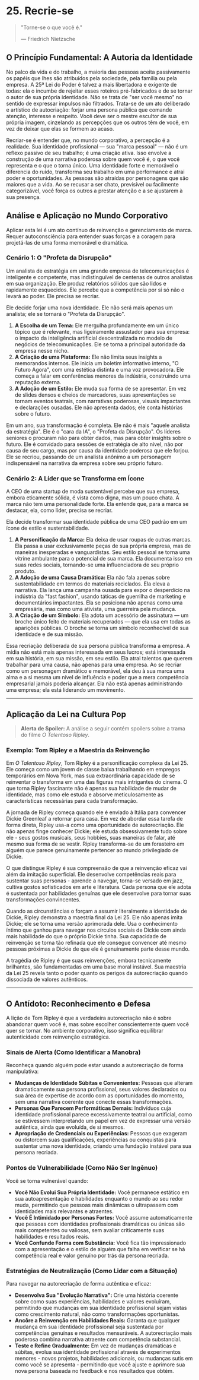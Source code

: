 # 25. Recrie-se

> "Torne-se o que você é."
> 
> — Friedrich Nietzsche

## O Princípio Fundamental: A Autoria da Identidade

No palco da vida e do trabalho, a maioria das pessoas aceita passivamente os papéis que lhes são atribuídos pela sociedade, pela família ou pela empresa. A 25ª Lei do Poder é talvez a mais libertadora e exigente de todas: ela o incumbe de rejeitar esses roteiros pré-fabricados e de se tornar o autor de sua própria identidade. Não se trata de "ser você mesmo" no sentido de expressar impulsos não filtrados. Trata-se de um ato deliberado e artístico de autocriação: forjar uma persona pública que comande atenção, interesse e respeito. Você deve ser o mestre escultor de sua própria imagem, cinzelando as percepções que os outros têm de você, em vez de deixar que elas se formem ao acaso.

Recriar-se é entender que, no mundo corporativo, a percepção é a realidade. Sua identidade profissional — sua "marca pessoal" — não é um reflexo passivo de seu trabalho; é uma criação ativa. Isso envolve a construção de uma narrativa poderosa sobre quem você é, o que você representa e o que o torna único. Uma identidade forte e memorável o diferencia do ruído, transforma seu trabalho em uma performance e atrai poder e oportunidades. As pessoas são atraídas por personagens que são maiores que a vida. Ao se recusar a ser chato, previsível ou facilmente categorizável, você força os outros a prestar atenção e a se ajustarem à sua presença.

## Análise e Aplicação no Mundo Corporativo

Aplicar esta lei é um ato contínuo de reinvenção e gerenciamento de marca. Requer autoconsciência para entender suas forças e a coragem para projetá-las de uma forma memorável e dramática.

### Cenário 1: O "Profeta da Disrupção"

Um analista de estratégia em uma grande empresa de telecomunicações é inteligente e competente, mas indistinguível de centenas de outros analistas em sua organização. Ele produz relatórios sólidos que são lidos e rapidamente esquecidos. Ele percebe que a competência por si só não o levará ao poder. Ele precisa se recriar.

Ele decide forjar uma nova identidade. Ele não será mais apenas um analista; ele se tornará o "Profeta da Disrupção".

1.  **A Escolha de um Tema:** Ele mergulha profundamente em um único tópico que é relevante, mas ligeiramente assustador para sua empresa: o impacto da inteligência artificial descentralizada no modelo de negócios de telecomunicações. Ele se torna a principal autoridade da empresa nesse nicho.
2.  **A Criação de uma Plataforma:** Ele não limita seus insights a memorandos internos. Ele inicia um boletim informativo interno, "O Futuro Agora", com uma estética distinta e uma voz provocadora. Ele começa a falar em conferências menores da indústria, construindo uma reputação externa.
3.  **A Adoção de um Estilo:** Ele muda sua forma de se apresentar. Em vez de slides densos e cheios de marcadores, suas apresentações se tornam eventos teatrais, com narrativas poderosas, visuais impactantes e declarações ousadas. Ele não apresenta dados; ele conta histórias sobre o futuro.

Em um ano, sua transformação é completa. Ele não é mais "aquele analista da estratégia". Ele é o "cara da IA", o "Profeta da Disrupção". Os líderes seniores o procuram não para obter dados, mas para obter insights sobre o futuro. Ele é convidado para sessões de estratégia de alto nível, não por causa de seu cargo, mas por causa da identidade poderosa que ele forjou. Ele se recriou, passando de um analista anônimo a um personagem indispensável na narrativa da empresa sobre seu próprio futuro.

### Cenário 2: A Líder que se Transforma em Ícone

A CEO de uma startup de moda sustentável percebe que sua empresa, embora eticamente sólida, é vista como digna, mas um pouco chata. A marca não tem uma personalidade forte. Ela entende que, para a marca se destacar, ela, como líder, precisa se recriar.

Ela decide transformar sua identidade pública de uma CEO padrão em um ícone de estilo e sustentabilidade.

1.  **A Personificação da Marca:** Ela deixa de usar roupas de outras marcas. Ela passa a usar exclusivamente peças de sua própria empresa, mas de maneiras inesperadas e vanguardistas. Seu estilo pessoal se torna uma vitrine ambulante para o potencial de sua marca. Ela documenta isso em suas redes sociais, tornando-se uma influenciadora de seu próprio produto.
2.  **A Adoção de uma Causa Dramática:** Ela não fala apenas sobre sustentabilidade em termos de materiais reciclados. Ela eleva a narrativa. Ela lança uma campanha ousada para expor o desperdício na indústria da "fast fashion", usando táticas de guerrilha de marketing e documentários impactantes. Ela se posiciona não apenas como uma empresária, mas como uma ativista, uma guerreira pela mudança.
3.  **A Criação de um Símbolo:** Ela adota um acessório de assinatura — um broche único feito de materiais recuperados — que ela usa em todas as aparições públicas. O broche se torna um símbolo reconhecível de sua identidade e de sua missão.

Essa recriação deliberada de sua persona pública transforma a empresa. A mídia não está mais apenas interessada em seus lucros; está interessada em sua história, em sua missão, em seu estilo. Ela atrai talentos que querem trabalhar para uma causa, não apenas para uma empresa. Ao se recriar como um personagem dramático e memorável, ela deu à sua marca uma alma e a si mesma um nível de influência e poder que a mera competência empresarial jamais poderia alcançar. Ela não está apenas administrando uma empresa; ela está liderando um movimento.

---

## Aplicação da Lei na Cultura Pop

> **Alerta de Spoiler:** A análise a seguir contém spoilers sobre a trama do filme *O Talentoso Ripley*.

### Exemplo: Tom Ripley e a Maestria da Reinvenção

Em *O Talentoso Ripley*, Tom Ripley é a personificação complexa da Lei 25. Ele começa como um jovem de classe baixa trabalhando em empregos temporários em Nova York, mas sua extraordinária capacidade de se reinventar o transforma em uma das figuras mais intrigantes do cinema. O que torna Ripley fascinante não é apenas sua habilidade de mudar de identidade, mas como ele estuda e absorve meticulosamente as características necessárias para cada transformação.

A jornada de Ripley começa quando ele é enviado à Itália para convencer Dickie Greenleaf a retornar para casa. Em vez de abordar essa tarefa de forma direta, Ripley usa-a como uma oportunidade de autorecriação. Ele não apenas finge conhecer Dickie; ele estuda obsessivamente tudo sobre ele - seus gostos musicais, seus hobbies, suas maneiras de falar, até mesmo sua forma de se vestir. Ripley transforma-se de um forasteiro em alguém que parece genuinamente pertencer ao mundo privilegiado de Dickie.

O que distingue Ripley é sua compreensão de que a reinvenção eficaz vai além da imitação superficial. Ele desenvolve competências reais para sustentar suas personas - aprende a navegar, torna-se versado em jazz, cultiva gostos sofisticados em arte e literatura. Cada persona que ele adota é sustentada por habilidades genuínas que ele desenvolve para tornar suas transformações convincentes.

Quando as circunstâncias o forçam a assumir literalmente a identidade de Dickie, Ripley demonstra a maestria final da Lei 25. Ele não apenas imita Dickie; ele se torna uma versão aprimorada dele. Usa o conhecimento íntimo que ganhou para navegar nos círculos sociais de Dickie com ainda mais habilidade do que o próprio Dickie tinha. Sua capacidade de reinvenção se torna tão refinada que ele consegue convencer até mesmo pessoas próximas a Dickie de que ele é genuinamente parte desse mundo.

A tragédia de Ripley é que suas reinvenções, embora tecnicamente brilhantes, são fundamentadas em uma base moral instável. Sua maestria da Lei 25 revela tanto o poder quanto os perigos da autorecriação quando dissociada de valores autênticos.

---

## O Antídoto: Reconhecimento e Defesa

A lição de Tom Ripley é que a verdadeira autorecriação não é sobre abandonar quem você é, mas sobre escolher conscientemente quem você quer se tornar. No ambiente corporativo, isso significa equilibrar autenticidade com reinvenção estratégica.

### Sinais de Alerta (Como Identificar a Manobra)

Reconheça quando alguém pode estar usando a autorecriação de forma manipulativa:

*   **Mudanças de Identidade Súbitas e Convenientes:** Pessoas que alteram dramaticamente sua persona profissional, seus valores declarados ou sua área de expertise de acordo com as oportunidades do momento, sem uma narrativa coerente que conecte essas transformações.
*   **Personas Que Parecem Performáticas Demais:** Indivíduos cuja identidade profissional parece excessivamente teatral ou artificial, como se estivessem interpretando um papel em vez de expressar uma versão autêntica, ainda que evoluída, de si mesmos.
*   **Apropriação de Credenciais ou Experiências:** Pessoas que exageram ou distorcem suas qualificações, experiências ou conquistas para sustentar uma nova identidade, criando uma fundação instável para sua persona recriada.

### Pontos de Vulnerabilidade (Como Não Ser Ingênuo)

Você se torna vulnerável quando:

*   **Você Não Evolui Sua Própria Identidade:** Você permanece estático em sua autoapresentação e habilidades enquanto o mundo ao seu redor muda, permitindo que pessoas mais dinâmicas o ultrapassem com identidades mais relevantes e atraentes.
*   **Você É Intimidado por Personas Fortes:** Você assume automaticamente que pessoas com identidades profissionais dramáticas ou únicas são mais competentes ou valiosas, sem avaliar criticamente suas habilidades e resultados reais.
*   **Você Confunde Forma com Substância:** Você fica tão impressionado com a apresentação e o estilo de alguém que falha em verificar se há competência real e valor genuíno por trás da persona recriada.

### Estratégias de Neutralização (Como Lidar com a Situação)

Para navegar na autorecriação de forma autêntica e eficaz:

*   **Desenvolva Sua "Evolução Narrativa":** Crie uma história coerente sobre como suas experiências, habilidades e valores evoluíram, permitindo que mudanças em sua identidade profissional sejam vistas como crescimento natural, não como transformações oportunistas.
*   **Ancôre a Reinvenção em Habilidades Reais:** Garanta que qualquer mudança em sua identidade profissional seja sustentada por competências genuínas e resultados mensuráveis. A autorecriação mais poderosa combina narrativa atraente com competência substancial.
*   **Teste e Refine Gradualmente:** Em vez de mudanças dramáticas e súbitas, evolua sua identidade profissional através de experimentos menores - novos projetos, habilidades adicionais, ou mudanças sutis em como você se apresenta - permitindo que você ajuste e aprimore sua nova persona baseada no feedback e nos resultados que obtém.
